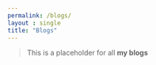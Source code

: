 ```yaml
---
permalink: /blogs/
layout : single
title: "Blogs"
---
```


> This is a placeholder for all **my blogs**

